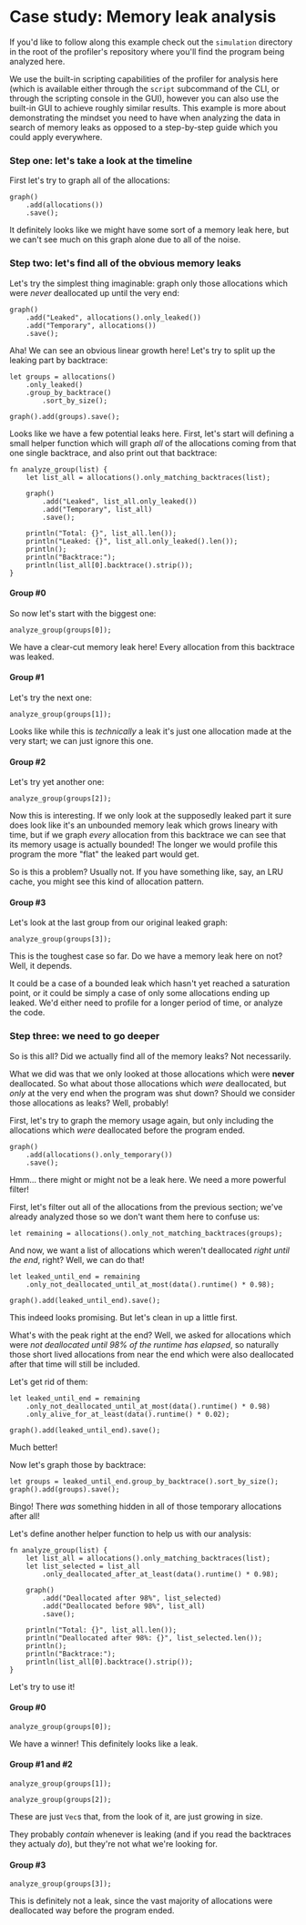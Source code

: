 # Case study: Memory leak analysis

If you'd like to follow along this example check out the `simulation`
directory in the root of the profiler's repository where you'll find
the program being analyzed here.

We use the built-in scripting capabilities of the profiler for analysis
here (which is available either through the `script` subcommand of the CLI,
or through the scripting console in the GUI), however you can also use the
built-in GUI to achieve roughly similar results. This example is more about
demonstrating the mindset you need to have when analyzing the data in search
of memory leaks as opposed to a step-by-step guide which you could apply everywhere.

### Step one: let's take a look at the timeline

First let's try to graph all of the allocations:

```rhai,%run
graph()
    .add(allocations())
    .save();
```

It definitely looks like we might have some sort of a memory leak here,
but we can't see much on this graph alone due to all of the noise.

### Step two: let's find all of the obvious memory leaks

Let's try the simplest thing imaginable: graph only those allocations
which were *never* deallocated up until the very end:

```rhai,%run
graph()
    .add("Leaked", allocations().only_leaked())
    .add("Temporary", allocations())
    .save();
```

Aha! We can see an obvious linear growth here! Let's try to split up the leaking part by backtrace:

```rhai,%run
let groups = allocations()
    .only_leaked()
    .group_by_backtrace()
        .sort_by_size();

graph().add(groups).save();
```

Looks like we have a few potential leaks here. First, let's start will
defining a small helper function which will graph *all* of the allocations
coming from that one single backtrace, and also print out that backtrace:

```rhai,%run
fn analyze_group(list) {
    let list_all = allocations().only_matching_backtraces(list);

    graph()
        .add("Leaked", list_all.only_leaked())
        .add("Temporary", list_all)
        .save();

    println("Total: {}", list_all.len());
    println("Leaked: {}", list_all.only_leaked().len());
    println();
    println("Backtrace:");
    println(list_all[0].backtrace().strip());
}
```

#### Group #0

So now let's start with the biggest one:

```rhai,%run
analyze_group(groups[0]);
```

We have a clear-cut memory leak here! Every allocation from this backtrace was leaked.

#### Group #1

Let's try the next one:

```rhai,%run
analyze_group(groups[1]);
```

Looks like while this is *technically* a leak it's just one allocation
made at the very start; we can just ignore this one.

#### Group #2

Let's try yet another one:

```rhai,%run
analyze_group(groups[2]);
```

Now this is interesting. If we only look at the supposedly leaked part it
sure does look like it's an unbounded memory leak which grows lineary with time,
but if we graph *every* allocation from this backtrace we can see that its memory
usage is actually bounded! The longer we would profile this program the more "flat"
the leaked part would get.

So is this a problem? Usually not. If you have something like, say, an LRU cache,
you might see this kind of allocation pattern.

#### Group #3

Let's look at the last group from our original leaked graph:

```rhai,%run
analyze_group(groups[3]);
```

This is the toughest case so far. Do we have a memory leak here on not? Well, it depends.

It could be a case of a bounded leak which hasn't yet reached a saturation point, or it could
be simply a case of only some allocations ending up leaked. We'd either need to profile
for a longer period of time, or analyze the code.


### Step three: we need to go deeper

So is this all? Did we actually find all of the memory leaks? Not necessarily.

What we did was that we only looked at those allocations which were **never** deallocated.
So what about those allocations which *were* deallocated, but *only* at the very end when
the program was shut down? Should we consider those allocations as leaks? Well, probably!

First, let's try to graph the memory usage again, but only including the allocations
which *were* deallocated before the program ended.

```rhai,%run
graph()
    .add(allocations().only_temporary())
    .save();
```

Hmm... there might or might not be a leak here. We need a more powerful filter!

First, let's filter out all of the allocations from the previous section; we've
already analyzed those so we don't want them here to confuse us:

```rhai,%run
let remaining = allocations().only_not_matching_backtraces(groups);
```

And now, we want a list of allocations which weren't deallocated *right until the end*, right?
Well, we can do that!

```rhai,%run
let leaked_until_end = remaining
    .only_not_deallocated_until_at_most(data().runtime() * 0.98);

graph().add(leaked_until_end).save();
```

This indeed looks promising. But let's clean in up a little first.

What's with the peak right at the end? Well, we asked for allocations which were
*not deallocated until 98% of the runtime has elapsed*, so naturally those short
lived allocations from near the end which were also deallocated after that time
will still be included.

Let's get rid of them:

```rhai,%run
let leaked_until_end = remaining
    .only_not_deallocated_until_at_most(data().runtime() * 0.98)
    .only_alive_for_at_least(data().runtime() * 0.02);

graph().add(leaked_until_end).save();
```

Much better!

Now let's graph those by backtrace:

```rhai,%run
let groups = leaked_until_end.group_by_backtrace().sort_by_size();
graph().add(groups).save();
```

Bingo! There *was* something hidden in all of those temporary allocations after all!

Let's define another helper function to help us with our analysis:

```rhai,%run
fn analyze_group(list) {
    let list_all = allocations().only_matching_backtraces(list);
    let list_selected = list_all
        .only_deallocated_after_at_least(data().runtime() * 0.98);

    graph()
        .add("Deallocated after 98%", list_selected)
        .add("Deallocated before 98%", list_all)
        .save();

    println("Total: {}", list_all.len());
    println("Deallocated after 98%: {}", list_selected.len());
    println();
    println("Backtrace:");
    println(list_all[0].backtrace().strip());
}
```

Let's try to use it!

#### Group #0

```rhai,%run
analyze_group(groups[0]);
```

We have a winner! This definitely looks like a leak.

#### Group #1 and #2

```rhai,%run
analyze_group(groups[1]);
```

```rhai,%run
analyze_group(groups[2]);
```

These are just `Vec`s that, from the look of it, are just growing in size.

They probably *contain* whenever is leaking (and if you read the backtraces
they actualy *do*), but they're not what we're looking for.

#### Group #3

```rhai,%run
analyze_group(groups[3]);
```

This is definitely not a leak, since the vast majority of allocations were
deallocated way before the program ended.
